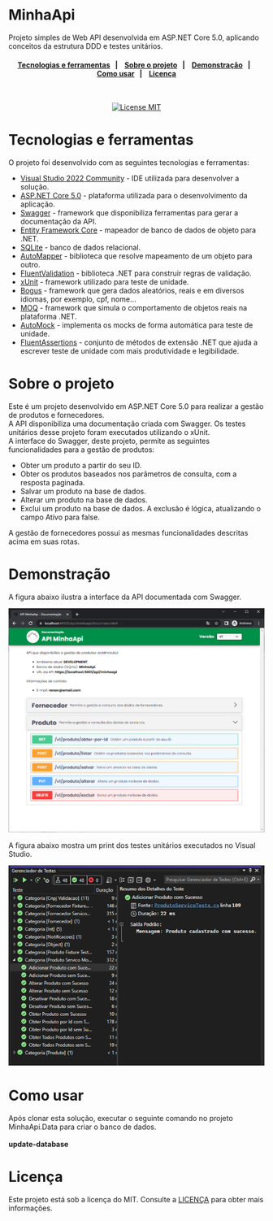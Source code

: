 # MinhaApi
Projeto simples de Web API desenvolvida em ASP.NET Core 5.0, aplicando conceitos da estrutura DDD e testes unitários.

<h4 align="center"> 
  <a href="#Tecnologias-e-ferramentas">Tecnologias e ferramentas</a>&nbsp;&nbsp;&nbsp;|&nbsp;&nbsp;&nbsp; 
  <a href="#Sobre-o-projeto">Sobre o projeto</a>&nbsp;&nbsp;&nbsp;|&nbsp;&nbsp;&nbsp;
  <a href="#Demonstração">Demonstração</a>&nbsp;&nbsp;&nbsp;|&nbsp;&nbsp;&nbsp;
  </br>
  <a href="#Como-usar">Como usar</a>&nbsp;&nbsp;&nbsp;|&nbsp;&nbsp;&nbsp;
  <a href="#Licença">Licença</a>
</h4>

<br/>

<p align="center">
  <a href="https://opensource.org/licenses/MIT">
    <img src="https://img.shields.io/badge/License-MIT-blue.svg" alt="License MIT">
  </a>
</p>

# Tecnologias e ferramentas

O projeto foi desenvolvido com as seguintes tecnologias e ferramentas:

- [Visual Studio 2022 Community](#Pré-requisitos) - IDE utilizada para desenvolver a solução.
- [ASP.NET Core 5.0](https://docs.microsoft.com/pt-br/aspnet/core/introduction-to-aspnet-core?view=aspnetcore-5.0) - plataforma utilizada para o desenvolvimento da aplicação.
- [Swagger](https://swagger.io/) - framework que disponibiliza ferramentas para gerar a documentação da API.
- [Entity Framework Core](https://docs.microsoft.com/pt-br/ef/) - mapeador de banco de dados de objeto para .NET.
- [SQLite](https://www.sqlite.org/docs.html) - banco de dados relacional.
- [AutoMapper](https://automapper.org/) - biblioteca que resolve mapeamento de um objeto para outro.
- [FluentValidation](https://docs.fluentvalidation.net/en/latest/) -  biblioteca .NET para construir regras de validação.
- [xUnit](https://xunit.net/) - framework utilizado para teste de unidade.
- [Bogus](https://github.com/bchavez/bogus) - framework que gera dados aleatórios, reais e em diversos idiomas, por exemplo, cpf, nome...
- [MOQ](https://github.com/Moq/moq4/wiki/Quickstart) - framework que simula o comportamento de objetos reais na plataforma .NET.
- [AutoMock](https://github.com/moq/Moq.AutoMocker) - implementa os mocks de forma automática para teste de unidade.
- [FluentAssertions](https://fluentassertions.com/introduction) - conjunto de métodos de extensão .NET que ajuda a escrever teste de unidade com mais produtividade e legibilidade.

# Sobre o projeto

Este é um projeto desenvolvido em ASP.NET Core 5.0 para realizar a gestão de produtos e fornecedores.                                                     
A API disponibiliza uma documentação criada com Swagger. Os testes unitários desse projeto foram executados utilizando o xUnit.                                                    
A interface do Swagger, deste projeto, permite as seguintes funcionalidades para a gestão de produtos:

- Obter um produto a partir do seu ID.
- Obter os produtos baseados nos parâmetros de consulta, com a resposta paginada.
- Salvar um produto na base de dados.
- Alterar um produto na base de dados.
- Exclui um produto na base de dados. A exclusão é lógica, atualizando o campo Ativo para false.

A gestão de fornecedores possui as mesmas funcionalidades descritas acima em suas rotas.

# Demonstração
                                                                                        
A figura abaixo ilustra a interface da API documentada com Swagger.

<p align="center">
  <img src="https://github.com/renanegobbi/MinhaApi/blob/main/Github/ImgApi.PNG"/>
</p>

A figura abaixo mostra um print dos testes unitários executados no Visual Studio.

<p align="center">
  <img src="https://github.com/renanegobbi/MinhaApi/blob/main/Github/ImgTests.PNG"/>
</p>

# Como usar

Após clonar esta solução, executar o seguinte comando no projeto MinhaApi.Data para criar o banco de dados.                                   
<br><b>update-database</b>

# Licença                                     
Este projeto está sob a licença do MIT. Consulte a [LICENÇA](https://github.com/TesteReteste/lim/blob/master/LICENSE) para obter mais informações.

